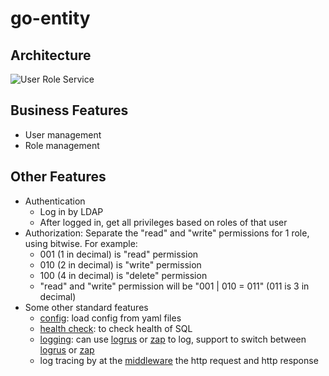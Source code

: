 # go-entity

## Architecture
![User Role Service](https://camo.githubusercontent.com/f1a6b2ab439fc638303e2268bf2068c2def79ddefa5c53564c846cfee46ac63a/68747470733a2f2f63646e2d696d616765732d312e6d656469756d2e636f6d2f6d61782f3830302f312a562d466e76434966546641344a715a6d596856476a512e706e67)

## Business Features
- User management
- Role management

## Other Features
- Authentication
  - Log in by LDAP
  - After logged in, get all privileges based on roles of that user
- Authorization: Separate the "read" and "write" permissions for 1 role, using bitwise. For example:
  - 001 (1 in decimal) is "read" permission
  - 010 (2 in decimal) is "write" permission
  - 100 (4 in decimal) is "delete" permission
  - "read" and "write" permission will be "001 | 010 = 011" (011 is 3 in decimal)
- Some other standard features
  - [config](https://github.com/core-go/config): load config from yaml files
  - [health check](https://github.com/core-go/health): to check health of SQL 
  - [logging](https://github.com/core-go/log): can use [logrus](https://github.com/sirupsen/logrus) or [zap](https://github.com/uber-go/zap) to log, support to switch between [logrus](https://github.com/sirupsen/logrus) or [zap](https://github.com/uber-go/zap)
  - log tracing by at the [middleware](https://github.com/core-go/log/tree/main/middleware) the http request and http response
